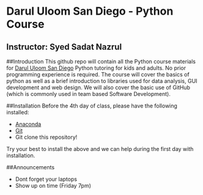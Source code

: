 # Darul Uloom San Diego - Python Course
## Instructor: Syed Sadat Nazrul

##Introduction
This github repo will contain all the Python course materials for [Darul Uloom San Diego](http://www.darululoomsd.org/) Python tutoring for kids and adults. No prior programming experience is required. The course will cover the basics of python as well as a brief introduction to libraries used for data analysis, GUI development and web design. We will also cover the basic use of GitHub (which is commonly used in team based Software Development). 

##Installation
Before the 4th day of class, please have the following installed:
  - [Anaconda](https://www.continuum.io/downloads)
  - [Git](https://git-scm.com/)
  - Git clone this repository!

Try your best to install the above and we can help during the first day with installation.

##Announcements
  - Dont forget your laptops
  - Show up on time (Friday 7pm)
